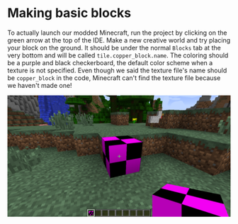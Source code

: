 # Making basic blocks

To actually launch our modded Minecraft, run the project by clicking on the green arrow at the top of the IDE. Make a new creative world and try placing your block on the ground. It should be under the normal `Blocks` tab at the very bottom and will be called `tile.copper_block.name`. The coloring should be a purple and black checkerboard, the default color scheme when a texture is not specified. Even though we said the texture file's name should be `copper_block` in the code, Minecraft can't find the texture file because we haven't made one!

![Initial new block](../images/section_1/block_initial.png)